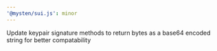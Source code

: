 ```yaml
---
'@mysten/sui.js': minor
---
```


Update keypair signature methods to return bytes as a base64 encoded string for better compatability
